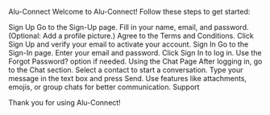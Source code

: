 Alu-Connect
Welcome to Alu-Connect! Follow these steps to get started:

Sign Up
Go to the Sign-Up page.
Fill in your name, email, and password. (Optional: Add a profile picture.)
Agree to the Terms and Conditions.
Click Sign Up and verify your email to activate your account.
Sign In
Go to the Sign-In page.
Enter your email and password.
Click Sign In to log in. Use the Forgot Password? option if needed.
Using the Chat Page
After logging in, go to the Chat section.
Select a contact to start a conversation.
Type your message in the text box and press Send.
Use features like attachments, emojis, or group chats for better communication.
Support


Thank you for using Alu-Connect!
